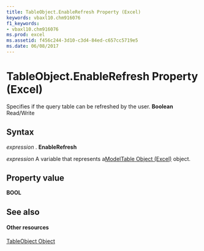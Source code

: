 ```yaml
---
title: TableObject.EnableRefresh Property (Excel)
keywords: vbaxl10.chm916076
f1_keywords:
- vbaxl10.chm916076
ms.prod: excel
ms.assetid: f456c244-3d10-c3d4-84ed-c657cc5719e5
ms.date: 06/08/2017
---
```



# TableObject.EnableRefresh Property (Excel)

Specifies if the query table can be refreshed by the user. **Boolean** Read/Write


## Syntax

 _expression_ . **EnableRefresh**

 _expression_ A variable that represents a[ModelTable Object (Excel)](modeltable-object-excel.md) object.


## Property value

 **BOOL**


## See also


#### Other resources



[TableObject Object](modeltable-object-excel.md)

